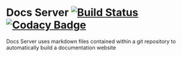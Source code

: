 # Docs Server [![Build Status](https://travis-ci.org/HasteCloud/DocsServer.svg?branch=master)](https://travis-ci.org/HasteCloud/DocsServer) [![Codacy Badge](https://api.codacy.com/project/badge/Grade/dea6949ac0064ba7adc650f20102a763)](https://www.codacy.com/app/Haste/DocsServer?utm_source=github.com&amp;utm_medium=referral&amp;utm_content=HasteCloud/DocsServer&amp;utm_campaign=Badge_Grade) #

Docs Server uses markdown files contained within a git repository to automatically build a documentation website
